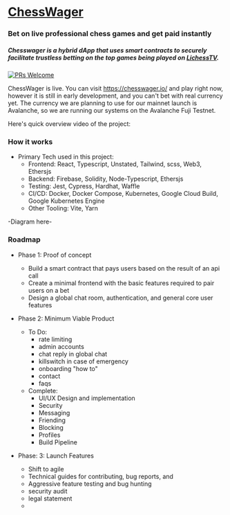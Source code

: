 # [ChessWager](https://chesswager.io/)

### Bet on live professional chess games and get paid instantly

##### Chesswager is a hybrid dApp that uses smart contracts to securely facilitate trustless betting on the top games being played on [LichessTV](https://lichess.org/tv).

[![PRs Welcome](https://img.shields.io/badge/PRs-welcome-brightgreen.svg)](#)

ChessWager is live. You can visit https://chesswager.io/ and play right now, however it is still in early development, and you can't bet with real currency yet. The currency we are planning to use for our mainnet launch is Avalanche, so we are running our systems on the Avalanche Fuji Testnet.

Here's quick overview video of the project:

### How it works

- Primary Tech used in this project:
  - Frontend: React, Typescript, Unstated, Tailwind, scss, Web3, Ethersjs
  - Backend: Firebase, Solidity, Node-Typescript, Ethersjs
  - Testing: Jest, Cypress, Hardhat, Waffle
  - CI/CD: Docker, Docker Compose, Kubernetes, Google Cloud Build, Google Kubernetes Engine
  - Other Tooling: Vite, Yarn

-Diagram here-

### Roadmap

- Phase 1: Proof of concept
  - Build a smart contract that pays users based on the result of an api call
  - Create a minimal frontend with the basic features required to pair users on a bet
  - Design a global chat room, authentication, and general core user features

- Phase 2: Minimum Viable Product
  - To Do:
    - rate limiting
    - admin accounts
    - chat reply in global chat
    - killswitch in case of emergency
    - onboarding "how to"
    - contact
    - faqs
  - Complete:
    - UI/UX Design and implementation
    - Security
    - Messaging
    - Friending
    - Blocking
    - Profiles
    - Build Pipeline
- Phase: 3: Launch Features
  - Shift to agile
  - Technical guides for contributing, bug reports, and 
  - Aggressive feature testing and bug hunting
  - security audit
  - legal statement
  - 
